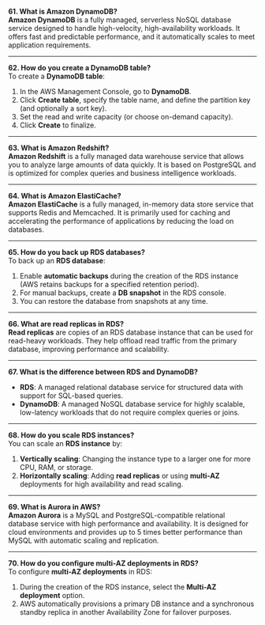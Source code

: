 **61. What is Amazon DynamoDB?**  
**Amazon DynamoDB** is a fully managed, serverless NoSQL database service designed to handle high-velocity, high-availability workloads. It offers fast and predictable performance, and it automatically scales to meet application requirements.

---

**62. How do you create a DynamoDB table?**  
To create a **DynamoDB table**:
1. In the AWS Management Console, go to **DynamoDB**.
2. Click **Create table**, specify the table name, and define the partition key (and optionally a sort key).
3. Set the read and write capacity (or choose on-demand capacity).
4. Click **Create** to finalize.

---

**63. What is Amazon Redshift?**  
**Amazon Redshift** is a fully managed data warehouse service that allows you to analyze large amounts of data quickly. It is based on PostgreSQL and is optimized for complex queries and business intelligence workloads.

---

**64. What is Amazon ElastiCache?**  
**Amazon ElastiCache** is a fully managed, in-memory data store service that supports Redis and Memcached. It is primarily used for caching and accelerating the performance of applications by reducing the load on databases.

---

**65. How do you back up RDS databases?**  
To back up an **RDS database**:
1. Enable **automatic backups** during the creation of the RDS instance (AWS retains backups for a specified retention period).
2. For manual backups, create a **DB snapshot** in the RDS console.
3. You can restore the database from snapshots at any time.

---

**66. What are read replicas in RDS?**  
**Read replicas** are copies of an RDS database instance that can be used for read-heavy workloads. They help offload read traffic from the primary database, improving performance and scalability.

---

**67. What is the difference between RDS and DynamoDB?**  
- **RDS**: A managed relational database service for structured data with support for SQL-based queries.
- **DynamoDB**: A managed NoSQL database service for highly scalable, low-latency workloads that do not require complex queries or joins.

---

**68. How do you scale RDS instances?**  
You can scale an **RDS instance** by:
1. **Vertically scaling**: Changing the instance type to a larger one for more CPU, RAM, or storage.
2. **Horizontally scaling**: Adding **read replicas** or using **multi-AZ** deployments for high availability and read scaling.

---

**69. What is Aurora in AWS?**  
**Amazon Aurora** is a MySQL and PostgreSQL-compatible relational database service with high performance and availability. It is designed for cloud environments and provides up to 5 times better performance than MySQL with automatic scaling and replication.

---

**70. How do you configure multi-AZ deployments in RDS?**  
To configure **multi-AZ deployments** in RDS:
1. During the creation of the RDS instance, select the **Multi-AZ deployment** option.
2. AWS automatically provisions a primary DB instance and a synchronous standby replica in another Availability Zone for failover purposes.
